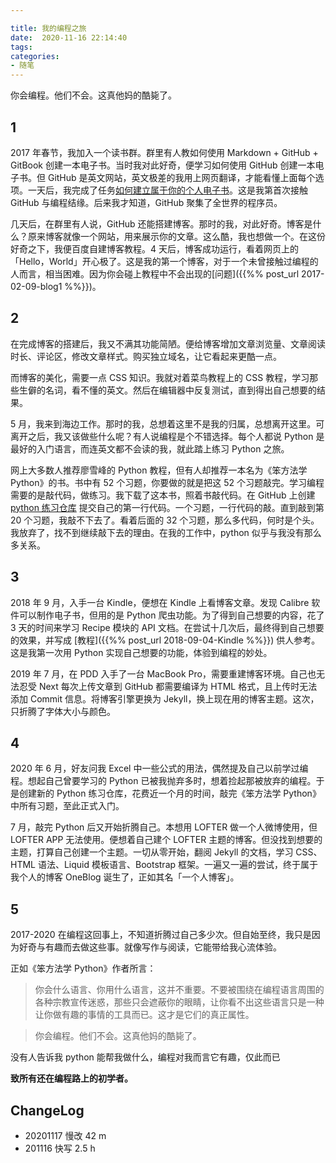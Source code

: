 ```yaml
---

title: 我的编程之旅
date:  2020-11-16 22:14:40
tags: 
categories: 
- 随笔
---
```


你会编程。他们不会。这真他妈的酷毙了。
<!--more-->

## 1

2017 年春节，我加入一个读书群。群里有人教如何使用 Markdown + GitHub + GitBook 创建一本电子书。当时我对此好奇，便学习如何使用 GitHub 创建一本电子书。但 GitHub 是英文网站，英文极差的我用上网页翻译，才能看懂上面每个选项。一天后，我完成了任务[如何建立属于你的个人电子书](https://www.jianshu.com/p/0d9fa7215ccb)。这是我第首次接触 GitHub 与编程结缘。后来我才知道，GitHub 聚集了全世界的程序员。

几天后，在群里有人说，GitHub 还能搭建博客。那时的我，对此好奇。博客是什么？原来博客就像一个网站，用来展示你的文章。这么酷，我也想做一个。在这份好奇之下，我便百度自建博客教程。4 天后，博客成功运行，看着网页上的「Hello，World」开心极了。这是我的第一个博客，对于一个未曾接触过编程的人而言，相当困难。因为你会碰上教程中不会出现的[问题]({{%% post_url 2017-02-09-blog1 %%}})。

## 2

在完成博客的搭建后，我又不满其功能简陋。便给博客增加文章浏览量、文章阅读时长、评论区，修改文章样式。购买独立域名，让它看起来更酷一点。

而博客的美化，需要一点 CSS 知识。我就对着菜鸟教程上的 CSS 教程，学习那些生僻的名词，看不懂的英文。然后在编辑器中反复测试，直到得出自己想要的结果。

5 月，我来到海边工作。那时的我，总想着这里不是我的归属，总想离开这里。可离开之后，我又该做些什么呢？有人说编程是个不错选择。每个人都说 Python 是最好的入门语言，而连英文都不会读的我，就此踏上练习 Python 之旅。

网上大多数人推荐廖雪峰的 Python 教程，但有人却推荐一本名为《笨方法学 Python》的书。书中有 52 个习题，你要做的就是把这 52 个习题敲完。学习编程需要的是敲代码，做练习。我下载了这本书，照着书敲代码。在 GitHub 上创建 [python 练习仓库](https://github.com/myerandme/-python-code-test) 提交自己的第一行代码。一个习题，一行代码的敲。直到敲到第 20 个习题，我敲不下去了。看着后面的 32 个习题，那么多代码，何时是个头。我放弃了，找不到继续敲下去的理由。在我的工作中，python 似乎与我没有那么多关系。

## 3

2018 年 9 月，入手一台 Kindle，便想在 Kindle 上看博客文章。发现 Calibre 软件可以制作电子书，但用的是 Python 爬虫功能。为了得到自己想要的内容，花了 3 天的时间来学习 Recipe 模块的 API 文档。在尝试十几次后，最终得到自己想要的效果，并写成 [教程]({{%% post_url 2018-09-04-Kindle %%}}) 供人参考。这是我第一次用 Python 实现自己想要的功能，体验到编程的妙处。

2019 年 7 月，在 PDD 入手了一台 MacBook Pro，需要重建博客环境。自己也无法忍受 Next 每次上传文章到 GitHub 都需要编译为 HTML 格式，且上传时无法添加 Commit 信息。将博客引擎更换为 Jekyll，换上现在用的博客主题。这次，只折腾了字体大小与颜色。

## 4

2020 年 6 月，好友问我 Excel 中一些公式的用法，偶然提及自己以前学过编程。想起自己曾要学习的 Python 已被我抛弃多时，想着捡起那被放弃的编程。于是创建新的 Python 练习仓库，花费近一个月的时间，敲完《笨方法学 Python》中所有习题，至此正式入门。

7 月，敲完 Python 后又开始折腾自己。本想用 LOFTER 做一个人微博使用，但 LOFTER APP 无法使用。便想着自己建个 LOFTER  主题的博客。但没找到想要的主题，打算自己创建一个主题。一切从零开始，翻阅 Jekyll 的文档，学习 CSS、HTML 语法、Liquid 模板语言、Bootstrap 框架。一遍又一遍的尝试，终于属于我个人的博客 OneBlog 诞生了，正如其名「一个人博客」。

## 5

2017-2020 在编程这回事上，不知道折腾过自己多少次。但自始至终，我只是因为好奇与有趣而去做这些事。就像写作与阅读，它能带给我心流体验。

正如《笨方法学 Python》作者所言：

> 你会什么语言、你用什么语言，这并不重要。不要被围绕在编程语言周围的各种宗教宣传迷惑，那些只会遮蔽你的眼睛，让你看不出这些语言只是一种让你做有趣的事情的工具而已。这才是它们的真正属性。

> 你会编程。他们不会。这真他妈的酷毙了。

没有人告诉我 python 能帮我做什么，编程对我而言它有趣，仅此而已

**致所有还在编程路上的初学者。**

## ChangeLog

- 20201117 慢改 42 m
- 201116 快写 2.5 h
